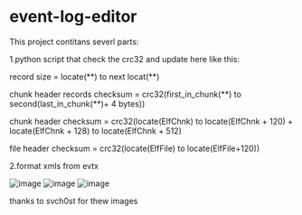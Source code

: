 # event-log-editor
This project contitans severl parts:

1.python script that check the crc32 and update here like this:

record size = locate(\*\*) to next locat(\*\*)

chunk header records checksum = crc32(first_in_chunk(\*\*) to second(last_in_chunk(\*\*)+ 4 bytes))

chunk header checksum = crc32(locate(ElfChnk) to locate(ElfChnk + 120) +  locate(ElfChnk + 128) to locate(ElfChnk + 512)

file header checksum = crc32(locate(ElfFile) to locate(ElfFile+120))

2.format xmls from evtx


![image](https://user-images.githubusercontent.com/48227040/149730000-bc3b1ef7-9332-4716-81da-0ac5f0f0f6b9.png)
![image](https://user-images.githubusercontent.com/48227040/149730085-24a9ea43-a16a-4faa-9935-752ea79dcc12.png)
![image](https://user-images.githubusercontent.com/48227040/149730112-3a41697a-ee86-420c-bf5d-5b51a86c2892.png)


thanks to svch0st for thew images 
